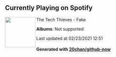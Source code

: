 ## Currently Playing on Spotify

[<img align="left" width="100" src="https://i.scdn.co/image/ab67616d0000b273236fd6fa4027394c3cef383c">](https://open.spotify.com/album/0yOfmrFPTbE4enpPh6huay)

The Tech Thieves - Fake

**Albums**: Not supported

Last updated at 02/23/2021 12:51

#### Generated with [20chan/github-now](https://github.com/20chan/github-now)


<!--
**20chan/20chan** is a ✨ _special_ ✨ repository because its `README.md` (this file) appears on your GitHub profile.

Here are some ideas to get you started:

- 🔭 I’m currently working on ...
- 🌱 I’m currently learning ...
- 👯 I’m looking to collaborate on ...
- 🤔 I’m looking for help with ...
- 💬 Ask me about ...
- 📫 How to reach me: ...
- 😄 Pronouns: ...
- ⚡ Fun fact: ...
-->
